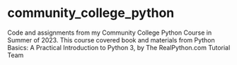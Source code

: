 # community_college_python
Code and assignments from my Community College Python Course in Summer of 2023.
This course covered book and materials from Python Basics: A Practical Introduction to Python 3, by The RealPython.com Tutorial Team
